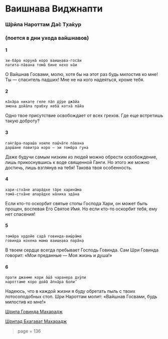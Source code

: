 # Ваишнава Виджнапти

### Ш́рӣла Нароттам Да̄с Т̣ха̄кур

### (поется в дни ухода вайшнавов)

#### 1

    эи-ба̄ро коруна̄ коро ваиш̣н̣ава-госа̄и
    патита-па̄вана тома̄ бине кехо на̄и

О Вайшнав Госвами, молю, хотя бы на этот раз будь милостив ко мне! Ты — спаситель падших! Мне не на кого надеяться, кроме тебя.

#### 2

    ка̄ха̄ра никат̣е геле па̄п дӯре джа̄йа
    эмона дойа̄ла прабху кеба̄ котха̄ па̄йа

Одно твое присутствие освобождает от всех грехов. Где еще встретишь такую доброту?

#### 3

    ган̇га̄ра-параш́а хоиле паш́ча̄те па̄вана
    дарш́ане павитра коро — эи тома̄ра гуна

Даже будучи самым низким из людей можно обрести освобождение, лишь прикоснувшись к воде священной Ганги. Но этого же можно достичь, лишь взглянув на тебя! Такова твоя особенность.

#### 4

    хари-стха̄не апара̄дхе та̄ре харина̄ма
    тома̄-стха̄не апара̄дхе на̄хика эд̣а̄на

Если кто-то оскорбит святые стопы Господа Хари, он может быть прощен, воспевая Его Святое Имя. Но если кто-то оскорбит тебя, ему нет спасения!

#### 5

    тома̄ра хр̣дойе сада̄ говинда-виш́ра̄ма
    говинда кохена мама ваиш̣н̣ава пара̄н̣а

В твоем сердце всегда пребывает Господь Говинда. Сам Шри Говинда говорит: «Мои преданные — Моя жизнь и душа!»

#### 6

    прати джанме кори а̄ш́а̄ чаран̣ера дхӯли
    нароттаме коро дойа̄ а̄пна̄ра боли’

Надеюсь, что в каждой жизни я буду обретать пыль с твоих лотосоподобных стоп. Шри Нароттам молит: «Вайшнав Госвами, будь милостив ко мне!»


[Шрила Говинда Махарадж](https://soundcloud.com/huron/14-vaisnava-vigyapti)

[Шрипад Бхагават Махарадж](https://soundcloud.com/huron/h2r6wvowp81w)


> page = 136